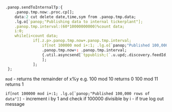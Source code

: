 ```q
.panop.sendToInternalTp:{
    .panop.tmp.now:.proc.cp[];
    data:2 cut delete date,time,sym from .panop.tmp.data;
    .lg.o[`panop;"Publishing data to internal tickerplant"];
    .panop.tmp.interval:(60*10000000000)%count data;
    i:0;
    while[i<count data;
            if[.z.p>.panop.tmp.now+.panop.tmp.interval;
                if[not 100000 mod i+:1; .lg.o[`panop;"Published 100,000 rows of data"]];
                .panop.tmp.now+: .panop.tmp.interval;
                {.util.asyncsend[`tppublish;(`.u.upd;.discovery.feedId;.panop.tmp.t;value flip x);.panop.tmp.TpHandle]} data i;
                ];
            ];
 };
```
`mod` - returns the remainder of x%y e.g.
100 mod 10 returns 0
100 mod 11 returns 1

``if[not 100000 mod i+:1; .lg.o[`panop;"Published 100,000 rows of data"]]`` - increment i by 1 and check if 100000 divisible by i - if true log out message
